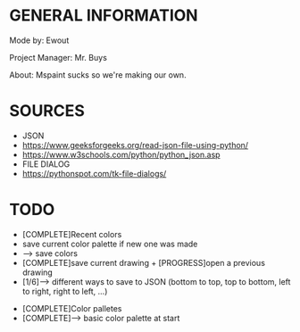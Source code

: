 # GENERAL INFORMATION # 
Mode by: Ewout

Project Manager: Mr. Buys

About: Mspaint sucks so we're making our own.
 
 # SOURCES #
- JSON
- https://www.geeksforgeeks.org/read-json-file-using-python/
- https://www.w3schools.com/python/python_json.asp
- FILE DIALOG
- https://pythonspot.com/tk-file-dialogs/
# TODO #
- [COMPLETE]Recent colors
- save current color palette if new one was made
- --> save colors
- [COMPLETE]save current drawing + [PROGRESS]open a previous drawing
- [1/6]--> different ways to save to JSON (bottom to top, top to bottom, left to right, right to left, ...)
+ [COMPLETE]Color palletes
+ [COMPLETE]--> basic color palette at start